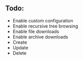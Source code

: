 ## Todo:

- Enable custom configuration
- Enable recursive tree browsing
- Enable file downloads
- Enable archive downloads
- Create
- Update
- Delete